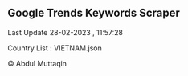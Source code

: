 

## Google Trends Keywords Scraper 
 
Last Update 28-02-2023 , 11:57:28

Country List :
VIETNAM.json



© Abdul Muttaqin 
